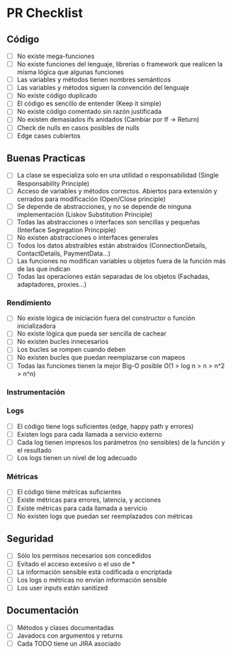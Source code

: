 
# PR Checklist

## Código

* [ ] No existe mega-funciones
* [ ] No existe funciones del lenguaje, librerías o framework que realicen la misma lógica que algunas funciones
* [ ] Las variables y métodos tienen nombres semánticos
* [ ] Las variables y métodos siguen la convención del lenguaje
* [ ] No existe código duplicado
* [ ] El código es sencillo de entender (Keep it simple)
* [ ] No existe código comentado sin razón justificada
* [ ] No existen demasiados ifs anidados (Cambiar por If -> Return)
* [ ] Check de nulls en casos posibles de nulls
* [ ] Edge cases cubiertos

## Buenas Practicas

* [ ] La clase se especializa solo en una utilidad o responsabilidad (Single Responsability Principle)
* [ ] Acceso de variables y métodos correctos. Abiertos para extensión y cerrados para modificación (Open/Close principle)
* [ ] Se depende de abstracciones, y no se depende de ninguna implementación (Liskov Substitution Principle)
* [ ] Todas las abstracciones o interfaces son sencillas y pequeñas (Interface Segregation Princpiple)
* [ ] No existen abstracciones o interfaces generales
* [ ] Todos los datos abstraibles están abstraidos (ConnectionDetails, ContactDetails, PaymentData...)
* [ ] Las funciones no modifican variables u objetos fuera de la función más de las que indican
* [ ] Todas las operaciones están separadas de los objetos (Fachadas, adaptadores, proxies...)

### Rendimiento

* [ ] No existe lógica de iniciación fuera del constructor o función inicializadora
* [ ] No existe lógica que pueda ser sencilla de cachear
* [ ] No existen bucles innecesarios
* [ ] Los bucles se rompen cuando deben
* [ ] No existen bucles que puedan reemplazarse con mapeos
* [ ] Todas las funciones tienen la mejor Big-O posible O(1 > log n > n > n^2 > n^n)

### Instrumentación

### Logs

* [ ] El código tiene logs suficientes (edge, happy path y errores)
* [ ] Existen logs para cada llamada a servicio externo
* [ ] Cada log tienen impresos los parámetros (no sensibles) de la función y el resultado
* [ ] Los logs tienen un nivel de log adecuado

### Métricas

* [ ] El código tiene métricas suficientes
* [ ] Existe métricas para errores, latencia, y acciones
* [ ] Existe métricas para cada llamada a servicio
* [ ] No existen logs que puedan ser reemplazados con métricas

## Seguridad

* [ ] Sólo los permisos necesarios son concedidos
* [ ] Evitado el acceso excesivo o el uso de *
* [ ] La información sensible está codificada o encriptada
* [ ] Los logs o métricas no envían información sensible
* [ ] Los user inputs están sanitized

## Documentación

* [ ] Métodos y clases documentadas
* [ ] Javadocs con argumentos y returns
* [ ] Cada TODO tiene un JIRA asociado

